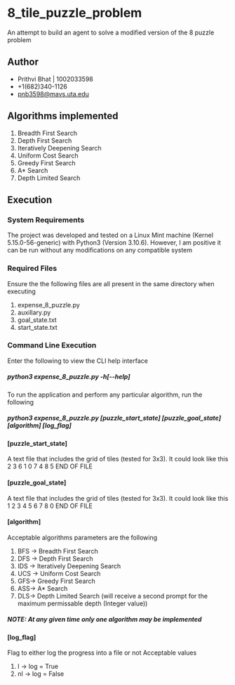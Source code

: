 # 8_tile_puzzle_problem
An attempt to build an agent to solve a modified version of the 8 puzzle problem

## Author
* Prithvi Bhat | 1002033598
* +1(682)340-1126
* pnb3598@mavs.uta.edu


## Algorithms implemented
1. Breadth First Search
2. Depth First Search
3. Iteratively Deepening Search
4. Uniform Cost Search
5. Greedy First Search
6. A* Search
7. Depth Limited Search

## Execution
### System Requirements
The project was developed and tested on a Linux Mint machine (Kernel 5.15.0-56-generic) with Python3 (Version 3.10.6).
However, I am positive it can be run without any modifications on any compatible system
### Required Files
Ensure the the following files are all present in the same directory when executing
1. expense_8_puzzle.py
2. auxillary.py
3. goal_state.txt
4. start_state.txt
### Command Line Execution
Enter the following to view the CLI help interface
##### python3 expense_8_puzzle.py -h[--help]

To run the application and perform any particular algorithm, run the following
##### python3 expense_8_puzzle.py [puzzle_start_state] [puzzle_goal_state] [algorithm] [log_flag]
#### [puzzle_start_state]
A text file that includes the grid of tiles (tested for 3x3). It could look like this
2 3 6
1 0 7
4 8 5
END OF FILE
#### [puzzle_goal_state]
A text file that includes the grid of tiles (tested for 3x3). It could look like this
1 2 3
4 5 6
7 8 0
END OF FILE

#### [algorithm]
Acceptable algorithms parameters are the following
1. BFS -> Breadth First Search
2. DFS -> Depth First Search
3. IDS -> Iteratively Deepening Search
4. UCS -> Uniform Cost Search
5. GFS-> Greedy First Search
6. ASS-> A* Search
7. DLS-> Depth Limited Search (will receive a second prompt for the maximum permissable depth (Integer value))

##### NOTE: At any given time only one algorithm may be implemented

#### [log_flag]
Flag to either log the progress into a file or not
Acceptable values
1. l -> log = True
2. nl -> log = False